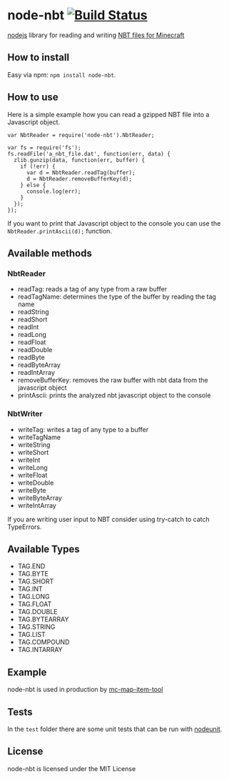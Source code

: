 node-nbt [![Build Status](https://travis-ci.org/djfun/node-nbt.png?branch=master)](https://travis-ci.org/djfun/node-nbt)
=============

[nodejs](http://nodejs.org) library for reading and writing [NBT files for Minecraft](http://minecraft.gamepedia.com/NBT_Format)

How to install
---------
Easy via npm: `npm install node-nbt`.

How to use
---------
Here is a simple example how you can read a gzipped NBT file into a Javascript object.
```node
var NbtReader = require('node-nbt').NbtReader;

var fs = require('fs');
fs.readFile('a_nbt_file.dat', function(err, data) {
  zlib.gunzip(data, function(err, buffer) {
    if (!err) {
      var d = NbtReader.readTag(buffer);
      d = NbtReader.removeBufferKey(d);
    } else {
      console.log(err);
    }
  });
});
```

If you want to print that Javascript object to the console you can use the `NbtReader.printAscii(d);` function.

Available methods
-----------------

### NbtReader
* readTag: reads a tag of any type from a raw buffer
* readTagName: determines the type of the buffer by reading the tag name
* readString
* readShort
* readInt
* readLong
* readFloat
* readDouble
* readByte
* readByteArray
* readIntArray
* removeBufferKey: removes the raw buffer with nbt data from the javascript object
* printAscii: prints the analyzed nbt javascript object to the console

### NbtWriter
* writeTag: writes a tag of any type to a buffer
* writeTagName
* writeString
* writeShort
* writeInt
* writeLong
* writeFloat
* writeDouble
* writeByte
* writeByteArray
* writeIntArray

If you are writing user input to NBT consider using try-catch to catch TypeErrors.

Available Types
---------------
* TAG.END
* TAG.BYTE
* TAG.SHORT
* TAG.INT
* TAG.LONG
* TAG.FLOAT
* TAG.DOUBLE
* TAG.BYTEARRAY
* TAG.STRING
* TAG.LIST
* TAG.COMPOUND
* TAG.INTARRAY

Example
-------
node-nbt is used in production by [mc-map-item-tool](https://github.com/djfun/mc-map-item-tool)

Tests
-----
In the `test` folder there are some unit tests that can be run with [nodeunit](https://github.com/caolan/nodeunit).

License
-------
node-nbt is licensed under the MIT License
